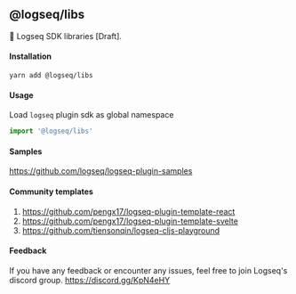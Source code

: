 ## @logseq/libs

🚀 Logseq SDK libraries [Draft].

#### Installation

```shell
yarn add @logseq/libs
```

#### Usage

Load `logseq` plugin sdk as global namespace

```js
import '@logseq/libs'
```

#### Samples

https://github.com/logseq/logseq-plugin-samples

#### Community templates

1. https://github.com/pengx17/logseq-plugin-template-react
2. https://github.com/pengx17/logseq-plugin-template-svelte
3. https://github.com/tiensonqin/logseq-cljs-playground

#### Feedback

If you have any feedback or encounter any issues, feel free to join Logseq's discord group.
https://discord.gg/KpN4eHY
